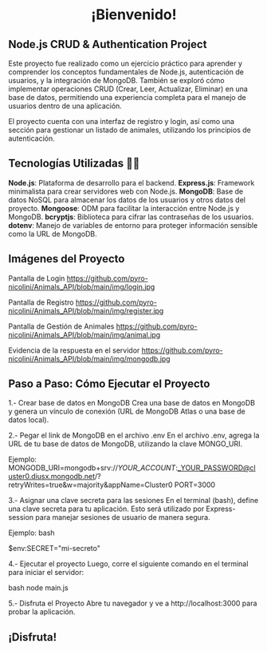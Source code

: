 # <p style="text-align: center">¡Bienvenido!</p>

## Node.js CRUD & Authentication Project

Este proyecto fue realizado como un ejercicio práctico para aprender y comprender los conceptos fundamentales de Node.js, autenticación de usuarios, y la integración de MongoDB. También se exploró cómo implementar operaciones CRUD (Crear, Leer, Actualizar, Eliminar) en una base de datos, permitiendo una experiencia completa para el manejo de usuarios dentro de una aplicación.


El proyecto cuenta con una interfaz de registro y login, así como una sección para gestionar un listado de animales, utilizando los principios de autenticación.

## Tecnologías Utilizadas 🔨🔨

**Node.js**: Plataforma de desarrollo para el backend.
**Express.js**: Framework minimalista para crear servidores web con Node.js.
**MongoDB**: Base de datos NoSQL para almacenar los datos de los usuarios y otros datos del proyecto.
**Mongoose**: ODM para facilitar la interacción entre Node.js y MongoDB.
**bcryptjs**: Biblioteca para cifrar las contraseñas de los usuarios.
**dotenv**: Manejo de variables de entorno para proteger información sensible como la URL de MongoDB.

## Imágenes del Proyecto

Pantalla de Login
https://github.com/pyro-nicolini/Animals_API/blob/main/img/login.jpg

Pantalla de Registro
https://github.com/pyro-nicolini/Animals_API/blob/main/img/register.jpg

Pantalla de Gestión de Animales
https://github.com/pyro-nicolini/Animals_API/blob/main/img/animal.jpg

Evidencia de la respuesta en el servidor
https://github.com/pyro-nicolini/Animals_API/blob/main/img/mongodb.jpg


## Paso a Paso: Cómo Ejecutar el Proyecto

1.- Crear base de datos en MongoDB
Crea una base de datos en MongoDB y genera un vínculo de conexión (URL de MongoDB Atlas o una base de datos local).

2.- Pegar el link de MongoDB en el archivo .env
En el archivo .env, agrega la URL de tu base de datos de MongoDB, utilizando la clave MONGO_URI.

Ejemplo:
MONGODB_URI=mongodb+srv://_YOUR_ACCOUNT_:_YOUR_PASSWORD@cluster0.diusx.mongodb.net/?retryWrites=true&w=majority&appName=Cluster0
PORT=3000

3.- Asignar una clave secreta para las sesiones
En el terminal (bash), define una clave secreta para tu aplicación. Esto será utilizado por Express-session para manejar sesiones de usuario de manera segura.

Ejemplo:
bash

$env:SECRET="mi-secreto"

4.- Ejecutar el proyecto
Luego, corre el siguiente comando en el terminal para iniciar el servidor:

bash
node main.js

5.- Disfruta el Proyecto
Abre tu navegador y ve a http://localhost:3000 para probar la aplicación. 


## ¡Disfruta!
